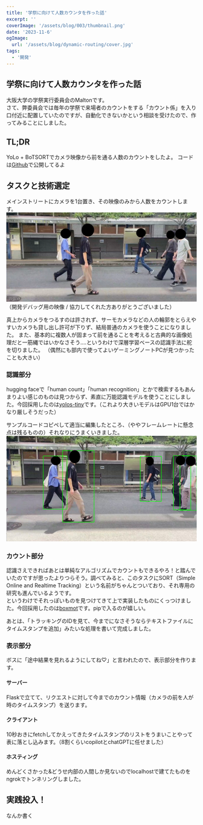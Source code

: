 ```yaml
---
title: '学祭に向けて人数カウンタを作った話'
excerpt: ''
coverImage: '/assets/blog/003/thumbnail.png'
date: '2023-11-6'
ogImage:
  url: '/assets/blog/dynamic-routing/cover.jpg'
tags:
  - '開発'
---
```


## 学祭に向けて人数カウンタを作った話
大阪大学の学祭実行委員会のMaltonです。  
さて、弊委員会では毎年の学祭で来場者のカウントをする「カウント係」を入り口付近に配置していたのですが、自動化できないかという相談を受けたので、作ってみることにしました。

## TL;DR
YoLo + BoTSORTでカメラ映像から前を通る人数のカウントをしたよ。
コードは[Github](https://github.com/maltonn/human-counting)で公開してるよ

## タスクと技術選定
メインストリートにカメラを1台置き、その映像のみから人数をカウントします。   
![image](/assets/blog/003/1.png)
（開発デバッグ用の映像 / 協力してくれた方ありがとうございました）

真上からカメラをつるすのは許されず、サーモカメラなどの人の輪郭をとらえやすいカメラも貸し出し許可が下りず、結局普通のカメラを使うことになりました。  また、基本的に複数人が固まって前を通ることを考えると古典的な画像処理だと一筋縄ではいかなさそう....というわけで深層学習ベースの認識手法に舵を切りました。  （偶然にも部内で使ってよいゲーミングノートPCが見つかったことも大きい）  

### 認識部分
hugging faceで「human count」「human recognition」とかで検索するもあんまりよい感じのものは見つからず、素直に万能認識モデルを使うことにしました。今回採用したのは[yolos-tiny](https://huggingface.co/hustvl/yolos-tiny)です。（これより大きいモデルはGPU1台ではかなり厳しそうだった）

サンプルコードコピペして適当に編集したところ、（ややフレームレートに懸念点は残るものの）それなりにうまくいきました。
![image](/assets/blog/003/2.png)

### カウント部分
認識さえできればあとは単純なアルゴリズムでカウントもできるやろ！と踏んでいたのですが思ったよりつらそう。調べてみると、このタスクにSORT（Simple Online and Realtime Tracking）という名前がちゃんとついており、それ専用の研究も進んでいるようです。  
というわけでそれっぽいものを見つけてきて上で実装したものにくっつけました。今回採用したのは[boxmot](https://pypi.org/project/boxmot/)です。pipで入るのが嬉しい。

あとは、「トラッキングのIDを見て、今までになさそうならテキストファイルにタイムスタンプを追加」みたいな処理を書いて完成しました。


### 表示部分
ボスに「途中結果を見れるようにしてね♡」と言われたので、表示部分を作ります。  
#### サーバー
Flaskで立てて、リクエストに対して今までのカウント情報（カメラの前を人が時のタイムスタンプ）を送ります。  
#### クライアント
10秒おきにfetchしてかえってきたタイムスタンプのリストをうまいことやって表に落とし込みます。（8割くらいcopilotとchatGPTに任せました）  
#### ホスティング
めんどくさかった&どうせ内部の人間しか見ないのでlocalhostで建てたものをngrokでトンネリングしました。

## 実践投入！
なんか書く